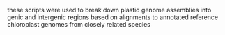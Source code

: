 these scripts were used to break down plastid genome assemblies into genic and intergenic regions based on alignments to annotated reference chloroplast genomes from closely related species